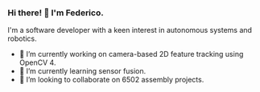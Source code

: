 ### Hi there! 👋 I'm Federico.

I'm a software developer with a keen interest in autonomous systems and robotics.

- 🔭 I’m currently working on camera-based 2D feature tracking using OpenCV 4.
- 🌱 I’m currently learning sensor fusion.
- 👯 I’m looking to collaborate on 6502 assembly projects.

<!--
**federicomariamassari/federicomariamassari** is a ✨ _special_ ✨ repository because its `README.md` (this file) appears on your GitHub profile.

Here are some ideas to get you started:

- 🔭 I’m currently working on ...
- 🌱 I’m currently learning ...
- 👯 I’m looking to collaborate on ...
- 🤔 I’m looking for help with ...
- 💬 Ask me about ...
- 📫 How to reach me: ...
- 😄 Pronouns: ...
- ⚡ Fun fact: ...

You can check my main page at federicomariamassari.github.io
-->
